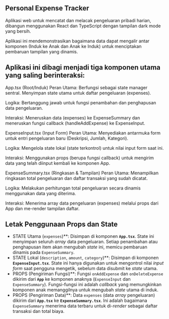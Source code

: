 ## Personal Expense Tracker
Aplikasi web untuk mencatat dan melacak pengeluaran pribadi harian, dibangun menggunakan React dan TypeScript dengan tampilan dark mode yang bersih.

Aplikasi ini mendemonstrasikan bagaimana data dapat mengalir antar komponen (Induk ke Anak dan Anak ke Induk) untuk menciptakan pembaruan tampilan yang dinamis.


## Aplikasi ini dibagi menjadi tiga komponen utama yang saling berinteraksi:

App.tsx (Root/Induk)
Peran Utama: Berfungsi sebagai state manager sentral. Menyimpan state utama untuk daftar pengeluaran (expenses).

Logika: Bertanggung jawab untuk fungsi penambahan dan penghapusan data pengeluaran.

Interaksi: Meneruskan data (expenses) ke ExpenseSummary dan meneruskan fungsi callback (handleAddExpense) ke ExpenseInput.

ExpenseInput.tsx (Input Form)
Peran Utama: Menyediakan antarmuka form untuk entri pengeluaran baru (Deskripsi, Jumlah, Kategori).

Logika: Mengelola state lokal (state terkontrol) untuk nilai input form saat ini.

Interaksi: Menggunakan props (berupa fungsi callback) untuk mengirim data yang telah diinput kembali ke komponen App.

ExpenseSummary.tsx (Ringkasan & Tampilan)
Peran Utama: Menampilkan ringkasan total pengeluaran dan daftar transaksi yang sudah dicatat.

Logika: Melakukan perhitungan total pengeluaran secara dinamis menggunakan data yang diterima.

Interaksi: Menerima array data pengeluaran (expenses) melalui props dari App dan me-render tampilan daftar.



## Letak Penggunaan Props dan State

* STATE Utama (`expenses`)**: Disimpan di komponen **`App.tsx`**. State ini menyimpan seluruh *array* data pengeluaran. Setiap penambahan atau penghapusan item akan mengubah *state* ini, memicu pembaruan dinamis pada `ExpenseSummary`.
* STATE Lokal (`description`, `amount`, `category`)**: Disimpan di komponen **`ExpenseInput.tsx`**. State ini hanya digunakan untuk mengontrol nilai *input form* saat pengguna mengetik, sebelum data disubmit ke *state* utama.
* PROPS (Pengiriman Fungsi)**: Fungsi `onAddExpense` dan `onDeleteExpense` dikirim dari **`App`** ke komponen anaknya (`ExpenseInput` dan `ExpenseSummary`). Fungsi-fungsi ini adalah *callback* yang memungkinkan komponen anak memanggilnya untuk mengubah *state* utama di induk.
* PROPS (Pengiriman Data)**: Data `expenses` (data *array* pengeluaran) dikirim dari **`App.tsx`** ke **`ExpenseSummary.tsx`**. Ini adalah bagaimana `ExpenseSummary` menerima data terbaru untuk di-*render* sebagai daftar transaksi dan total biaya.
